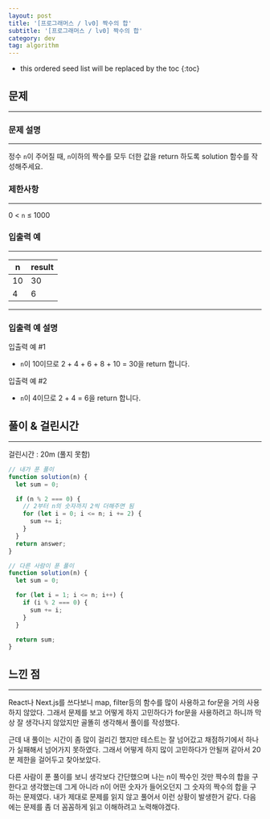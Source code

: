 ```yaml
---
layout: post
title: '[프로그래머스 / lv0] 짝수의 합'
subtitle: '[프로그래머스 / lv0] 짝수의 합'
category: dev
tag: algorithm
---
```


<!-- prettier-ignore -->
* this ordered seed list will be replaced by the toc
{:toc}

## 문제

---

### **문제 설명**

---

정수 `n`이 주어질 때, `n`이하의 짝수를 모두 더한 값을 return 하도록 solution 함수를 작성해주세요.

### 제한사항

---

0 < `n` ≤ 1000

### 입출력 예

---

| n   | result |
| --- | ------ |
| 10  | 30     |
| 4   | 6      |

---

### 입출력 예 설명

입출력 예 #1

- `n`이 10이므로 2 + 4 + 6 + 8 + 10 = 30을 return 합니다.

입출력 예 #2

- `n`이 4이므로 2 + 4 = 6을 return 합니다.

## 풀이 & 걸린시간

---

걸린시간 : 20m (풀지 못함)

```jsx
// 내가 푼 풀이
function solution(n) {
  let sum = 0;

  if (n % 2 === 0) {
    // 2부터 n의 숫자까지 2씩 더해주면 됨
    for (let i = 0; i <= n; i += 2) {
      sum += i;
    }
  }
  return answer;
}

// 다른 사람이 푼 풀이
function solution(n) {
  let sum = 0;

  for (let i = 1; i <= n; i++) {
    if (i % 2 === 0) {
      sum += i;
    }
  }

  return sum;
}
```

## 느낀 점

---

React나 Next.js를 쓰다보니 map, filter등의 함수를 많이 사용하고 for문을 거의 사용하지 않았다. 그래서 문제를 보고 어떻게 하지 고민하다가 for문을 사용하려고 하니까 막상 잘 생각나지 않았지만 골똘히 생각해서 풀이를 작성했다.

근데 내 풀이는 시간이 좀 많이 걸리긴 했지만 테스트는 잘 넘어갔고 채점하기에서 하나가 실패해서 넘어가지 못하였다. 그래서 어떻게 하지 많이 고민하다가 안될꺼 같아서 20분 제한을 걸어두고 찾아보았다.

다른 사람이 푼 풀이를 보니 생각보다 간단했으며 나는 n이 짝수인 것만 짝수의 합을 구한다고 생각했는데 그게 아니라 n이 어떤 숫자가 들어오던지 그 숫자의 짝수의 합을 구하는 문제였다. 내가 제대로 문제를 읽지 않고 풀어서 이런 상황이 발생한거 같다. 다음에는 문제를 좀 더 꼼꼼하게 읽고 이해하려고 노력해야겠다.
